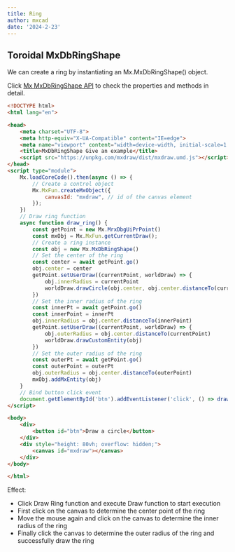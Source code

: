```yaml
---
title: Ring 
author: mxcad
date: '2024-2-23'
---
```


## Toroidal MxDbRingShape

We can create a ring by instantiating an Mx.MxDbRingShape() object.

Click [Mx MxDbRingShape API](https://mxcad.github.io/mxdraw_api_docs/classes/MxDbRingShape.html) to check the properties and methods in detail.

```html
<!DOCTYPE html>
<html lang="en">

<head>
    <meta charset="UTF-8">
    <meta http-equiv="X-UA-Compatible" content="IE=edge">
    <meta name="viewport" content="width=device-width, initial-scale=1.0">
    <title>MxDbRingShape Give an example</title>
    <script src="https://unpkg.com/mxdraw/dist/mxdraw.umd.js"></script>
</head>
<script type="module">
    Mx.loadCoreCode().then(async () => {
        // Create a control object
        Mx.MxFun.createMxObject({
            canvasId: "mxdraw", // id of the canvas element
        });
    })
    // Draw ring function
    async function draw_ring() {
        const getPoint = new Mx.MrxDbgUiPrPoint()
        const mxObj = Mx.MxFun.getCurrentDraw();
        // Create a ring instance
        const obj = new Mx.MxDbRingShape()
        // Set the center of the ring
        const center = await getPoint.go()
        obj.center = center
        getPoint.setUserDraw((currentPoint, worldDraw) => {
            obj.innerRadius = currentPoint
            worldDraw.drawCircle(obj.center, obj.center.distanceTo(currentPoint))
        })
        // Set the inner radius of the ring
        const innerPt = await getPoint.go()
        const innerPoint = innerPt
        obj.innerRadius = obj.center.distanceTo(innerPoint)
        getPoint.setUserDraw((currentPoint, worldDraw) => {
            obj.outerRadius = obj.center.distanceTo(currentPoint)
            worldDraw.drawCustomEntity(obj)
        })
        // Set the outer radius of the ring
        const outerPt = await getPoint.go()
        const outerPoint = outerPt
        obj.outerRadius = obj.center.distanceTo(outerPoint)
        mxObj.addMxEntity(obj)
    }
    // Bind button click event
    document.getElementById('btn').addEventListener('click', () => draw_ring())
</script>

<body>
    <div>
        <button id="btn">Draw a circle</button>
    </div>
    <div style="height: 80vh; overflow: hidden;">
        <canvas id="mxdraw"></canvas>
    </div>
</body>

</html>
```
Effect:
* Click Draw Ring function and execute Draw function to start execution
* First click on the canvas to determine the center point of the ring
* Move the mouse again and click on the canvas to determine the inner radius of the ring
* Finally click the canvas to determine the outer radius of the ring and successfully draw the ring

<demo :url="$withBase('/samples/graph/MxDbRingShape.html')" />
